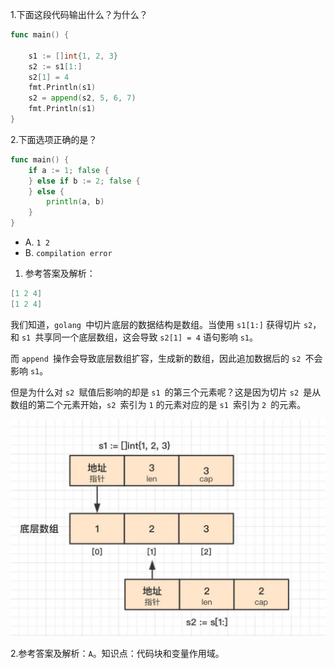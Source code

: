 1.下面这段代码输出什么？为什么？

```go
func main() {

    s1 := []int{1, 2, 3}
    s2 := s1[1:]
    s2[1] = 4
    fmt.Println(s1)
    s2 = append(s2, 5, 6, 7)
    fmt.Println(s1)
}
```

2.下面选项正确的是？

```go
func main() {
    if a := 1; false {
    } else if b := 2; false {
    } else {
        println(a, b)
    }
}
```

- A. `1 2`
- B. `compilation error`

1. 参考答案及解析：

```go
[1 2 4]
[1 2 4]
```

我们知道，`golang `中切片底层的数据结构是数组。当使用 `s1[1:]` 获得切片 `s2`，和 `s1 `共享同一个底层数组，这会导致 `s2[1] = 4` 语句影响 `s1`。

而 `append `操作会导致底层数组扩容，生成新的数组，因此追加数据后的 `s2 `不会影响 `s1`。

但是为什么对 `s2 `赋值后影响的却是 `s1 `的第三个元素呢？这是因为切片 `s2 `是从数组的第二个元素开始，`s2 `索引为 `1` 的元素对应的是 `s1 `索引为 `2 `的元素。

![图片](./assets/第23天/1.png)

2.参考答案及解析：`A`。知识点：代码块和变量作用域。
